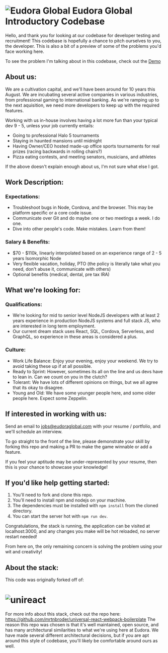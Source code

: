 # ![Eudora Global](http://stacktest.lineupmedia.fm/logo.png) Eudora Global Introductory Codebase

Hello, and thank you for looking at our codebase for developer testing and recruitment!
This codebase is hopefully a chance to pitch ourselves to you, the developer.
This is also a bit of a preview of some of the problems you'd face working here.

To see the problem I'm talking about in this codebase, check out the [Demo](http://stacktest.lineupmedia.fm)

## About us:

  We are a cultivation capital, and we'll have been around for 10 years this August.
  We are incubating several active companies in various industries, from professional gaming to international banking.
  As we're ramping up to the next aquisition, we need more developers to keep up with the required features.
  
  Working with us in-house involves having a lot more fun than your typical dev 9 - 5, unless your job currently entails:

  * Going to professional Halo 5 tournaments
  * Staying in haunted mansions until midnight
  * Having Owner/CEO hosted made-up office sports tournaments for real prizes (racing backwards in rolling chairs?)
  * Pizza eating contests, and meeting senators, musicians, and athletes

  If the above doesn't explain enough about us, I'm not sure what else I got.

## Work Description:

  ### Expectations:

  * Troubleshoot bugs in Node, Cordova, and the browser. This may be platform specific or a core code issue.
  * Communicate over Git and do maybe one or two meetings a week. I do one.
  * Dive into other people's code. Make mistakes. Learn from them!

  ### Salary & Benefits:

  * $70 - $110k, linearly interpolated based on an experience range of 2 - 5 years Isomorphic Node
  * Very flexible vacation, holiday, PTO (the policy is literally take what you need, don't abuse it, communicate with others)
  * Optional benefits (medical, dental, pre tax IRA)

## What we're looking for:

  ### Qualifications:

  * We're looking for mid to senior level NodeJS developers with at least 2 years experience in production NodeJS systems and full stack JS, who are interested in long term employment.
  * Our current dream stack uses React, SQL, Cordova, Serverless, and GraphQL, so experience in these areas is considered a plus.

  ### Culture:

  * Work Life Balance: Enjoy your evening, enjoy your weekend. We try to avoid taking these up if at all possible.
  * Ready to Sprint: However, sometimes its all on the line and us devs have to lean in. Can we count on you in the clutch?
  * Tolerant: We have lots of different opinions on things, but we all agree that its okay to disagree.
  * Young and Old: We have some younger people here, and some older people here. Expect some Zeppelin.

## If interested in working with us:

  Send an email to jobs@eudoraglobal.com with your resume / portfolio, and we'll schedule an interview.
  
  To go straight to the front of the line, please demonstrate your skill by forking this repo and making a PR to make the game winnable or add a feature.
  
  If you feel your aptitude may be under-represented by your resume, then this is your chance to showcase your knowledge!

## If you'd like help getting started:

  1. You'll need to fork and clone this repo.
  2. You'll need to install npm and nodejs on your machine.
  3. The dependencies must be installed with `npm install` from the cloned directory.
  4. You can start the server hot with `npm run dev`.
  
  Congratulations, the stack is running, the application can be visited at localhost:3000, and any changes you make will be hot reloaded, no server restart needed!

  From here on, the only remaining concern is solving the problem using your wit and creativity!

## About the stack:

  This code was originally forked off of:

  # ![unireact](http://martinbroder.com/unireact-logo.svg)
  
  For more info about this stack, check out the repo here: https://github.com/mrtnbroder/universal-react-webpack-boilerplate
  The reason this repo was chosen is that it's well maintained, open source, and has many architectural similarities to what we're using here at Eudora.
  We have made several different architectural decisions, but if you are apt around this style of codebase, you'll likely be comfortable around ours as well.

